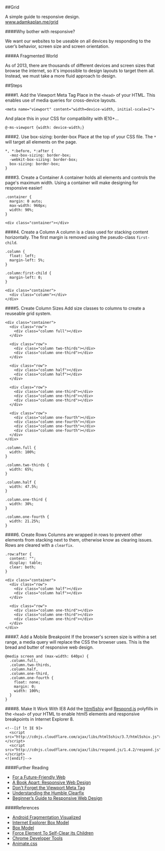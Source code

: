 ##Grid

A simple guide to responsive design.<br>
www.adamkaplan.me/grid


####Why bother with responsive?

We want our websites to be useable on all devices by responding to the user’s behavior, screen size and screen orientation.

####A Fragmented World

As of 2013, there are thousands of different devices and screen sizes that browse the internet, so it's impossible to design layouts to target them all. Instead, we must take a more fluid approach to design.

##Steps

####1. Add the Viewport Meta Tag
Place in the `<head>` of your HTML. This enables use of media queries for cross-device layouts.
```
<meta name="viewport" content="width=device-width, initial-scale=1">
```

And place this in your CSS for compatibility with IE10+...
```
@-ms-viewport {width: device-width;}
```

####2. Use box-sizing: border-box
Place at the top of your CSS file. The `*` will target all elements on the page.
```
*, *:before, *:after {
  -moz-box-sizing: border-box;
  -webkit-box-sizing: border-box;
  box-sizing: border-box;
}
```

####3. Create a Container
A container holds all elements and controls the page's maximum width. Using a container will make designing for responsive easier!
```
.container {
  margin: 0 auto;
  max-width: 960px;
  width: 90%;
}
```

```
<div class="container"></div>
```

####4. Create a Column
A column is a class used for stacking content horizontally. The first margin is removed using the pseudo-class `first-child`.

```
.column {
  float: left;
  margin-left: 5%;
}
 
.column:first-child {
  margin-left: 0;
}
```

```
<div class="container">
  <div class="column"></div>
</div>
```

####5. Create Column Sizes
Add size classes to columns to create a reuseable grid system.

```
<div class="container">
  <div class="row">
    <div class="column full"></div>
  </div>
  
  <div class="row">
    <div class="column two-thirds"></div>
    <div class="column one-third"></div>
  </div>
  
  <div class="row">
    <div class="column half"></div>
    <div class="column half"></div>
  </div>
  
  <div class="row">
    <div class="column one-third"></div>
    <div class="column one-third"></div>
    <div class="column one-third"></div>
  </div>
  
  <div class="row">
    <div class="column one-fourth"></div>
    <div class="column one-fourth"></div>
    <div class="column one-fourth"></div>
    <div class="column one-fourth"></div>
  </div>
</div>
```

```
.column.full {
  width: 100%;
}
  
.column.two-thirds {
  width: 65%;
}
  
.column.half {
  width: 47.5%;
}
 
.column.one-third {
  width: 30%;
}
 
.column.one-fourth {
  width: 21.25%;
}
```

####6. Create Rows
Columns are wrapped in rows to prevent other elements from stacking next to them, otherwise know as clearing issues. Rows are cleared with a `clearfix`.

```
.row:after {
  content: "";
  display: table;
  clear: both;
}
```

```
<div class="container">
  <div class="row">
    <div class="column half"></div>
    <div class="column half"></div>
  </div>
  
  <div class="row">
    <div class="column one-third"></div>
    <div class="column one-third"></div>
    <div class="column one-third"></div>
  </div>
</div>
```

####7. Add a Mobile Breakpoint
If the browser's screen size is within a set range, a media query will replace the CSS the browser uses. This is the bread and butter of responsive web design.

```
@media screen and (max-width: 640px) {
  .column.full,
  .column.two-thirds,
  .column.half,
  .column.one-third,
  .column.one-fourth {
    float: none;
    margin: 0;
    width: 100%;
  }
}
```

####8. Make It Work With IE8
Add the [html5shiv](https://github.com/aFarkas/html5shiv) and [Respond.js](https://github.com/scottjehl/Respond) polyfills in the `<head>` of your HTML to enable html5 elements and responsive breakpoints in Internet Explorer 8.

```
<!--[if lt IE 9]>
  <script src="http://cdnjs.cloudflare.com/ajax/libs/html5shiv/3.7/html5shiv.js"></script>
  <script src="http://cdnjs.cloudflare.com/ajax/libs/respond.js/1.4.2/respond.js"></script>
<![endif]-->
```


####Further Reading
* [For a Future-Friendly Web](http://alistapart.com/article/for-a-future-friendly-web)
* [A Book Apart: Responsive Web Design](http://www.abookapart.com/products/responsive-web-design)
* [Don't Forget the Viewport Meta Tag](http://dev.tutsplus.com/articles/quick-tip-dont-forget-the-viewport-meta-tag--webdesign-5972)
* [Understanding the Humble Clearfix](http://fuseinteractive.ca/blog/understanding-humble-clearfix)
* [Beginner’s Guide to Responsive Web Design](http://blog.teamtreehouse.com/beginners-guide-to-responsive-web-design)

####References
* [Android Fragmentation Visualized](http://opensignal.com/reports/fragmentation-2013/)
* [Internet Explorer Box Model](http://en.wikipedia.org/wiki/Internet_Explorer_box_model_bug)
* [Box Model](http://developer.mozilla.org/en-US/docs/Web/CSS/box_model)
* [Force Element To Self-Clear its Children](http://css-tricks.com/snippets/css/clear-fix/)
* [Chrome Developer Tools](http://developers.google.com/chrome-developer-tools/)
* [Animate.css](http://daneden.github.io/animate.css/)
